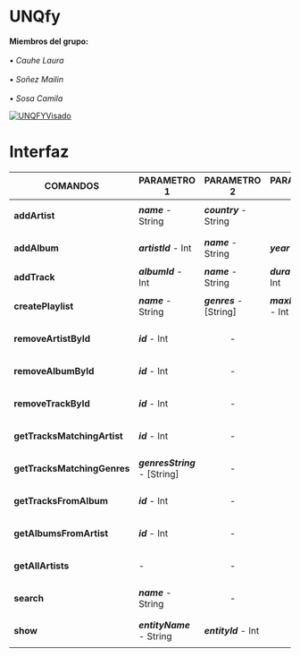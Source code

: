# UNQfy
**Miembros del grupo:**
<br>
<br>
• _Cauhe Laura_
<br>
<br>
• _Soñez Mailin_
<br>
<br>
• _Sosa Camila_

<a href='https://postimg.cc/hzknbnj3' target='_blank'><img src='https://i.postimg.cc/Gt2pRh1r/UNQFYVisado.jpg' border='0' alt='UNQFYVisado'/></a>

# Interfaz

| COMANDOS                | PARAMETRO 1                 | PARAMETRO 2                 | PARAMETRO 3           | PARAMETRO 4                 |
|-------------------------|-----------------------------------------------------------|-----------------------------------------------------|----------------------------------------------------|----------------------------------|
| **addArtist**               | **_name_** - String     | **_country_** - String   |<p align="center"> - </p>|<p align="center"> - </p>|
| **addAlbum**                | **_artistId_** - Int    | **_name_** - String      | **_year_** - Int   |<p align="center"> - </p>|
| **addTrack**                | **_albumId_** - Int     | **_name_** - String                    | **_duration_** - Int   | **_genres_** - [String] |
| **createPlaylist**          | **_name_** - String     | **_genres_** - [String] | **_maxDuration_** - Int       |<p align="center"> - </p>|
| **removeArtistById**        | **_id_** - Int          |<p align="center"> - </p>|<p align="center"> - </p>|<p align="center"> - </p>|
| **removeAlbumById**         | **_id_** - Int          |<p align="center"> - </p>|<p align="center"> - </p>|<p align="center"> - </p>|
| **removeTrackById**         | **_id_** - Int          |<p align="center"> - </p>|<p align="center"> - </p>|<p align="center"> - </p>|
| **getTracksMatchingArtist** | **_id_** - Int          |<p align="center"> - </p>|<p align="center"> - </p>|<p align="center"> - </p>|
| **getTracksMatchingGenres** | **_genresString_** - [String] |<p align="center"> - </p> |<p align="center"> - </p>|<p align="center"> - </p>|
| **getTracksFromAlbum**      | **_id_** - Int          | <p align="center"> - </p>| <p align="center"> - </p>|<p align="center"> - </p>|
| **getAlbumsFromArtist**     | **_id_** - Int          | <p align="center"> - </p>| <p align="center"> - </p>|<p align="center"> - </p>|
| **getAllArtists**           | -                       | <p align="center"> - </p>| <p align="center"> - </p>|<p align="center"> - </p>|
| **search**                  | **_name_** - String     | <p align="center"> - </p>| <p align="center"> - </p>|<p align="center"> - </p>|
| **show**                    | **_entityName_** - String| **_entityId_** - Int    | <p align="center"> - </p>|<p align="center"> - </p>|
